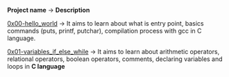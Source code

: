 **Project name**   ->	**Description**


[0x00-hello_world](https://github.com/Dave-codd/alx-low_level_programming/tree/master/0x00-hello_world)  ->	It aims to learn about what is entry point, basics commands (puts, printf, putchar), compilation process with gcc in C language.


[0x01-variables_if_else_while](https://github.com/Dave-codd/alx-low_level_programming/tree/master/0x01-variables_if_else_while)   ->         It aims to learn about arithmetic operators, relational operators, boolean operators, comments, declaring variables and loops in **C language**
